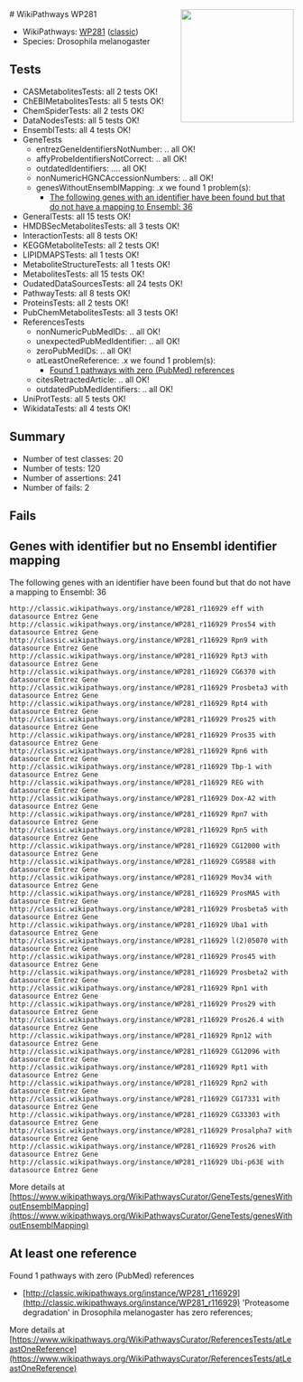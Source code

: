 <img style="float: right; width: 200px" src="https://upload.wikimedia.org/wikipedia/commons/thumb/8/83/Wplogo_with_text_500.png/640px-Wplogo_with_text_500.png" />
# WikiPathways WP281

* WikiPathways: [WP281](https://wikipathways.org/pathways/WP281) ([classic](https://classic.wikipathways.org/instance/WP281))
* Species: Drosophila melanogaster
## Tests
* CASMetabolitesTests: all 2 tests OK!
* ChEBIMetabolitesTests: all 5 tests OK!
* ChemSpiderTests: all 2 tests OK!
* DataNodesTests: all 5 tests OK!
* EnsemblTests: all 4 tests OK!
* GeneTests
    * entrezGeneIdentifiersNotNumber: .. all OK!
    * affyProbeIdentifiersNotCorrect: .. all OK!
    * outdatedIdentifiers: .... all OK!
    * nonNumericHGNCAccessionNumbers: .. all OK!
    * genesWithoutEnsemblMapping: .x we found 1 problem(s):
        * [The following genes with an identifier have been found but that do not have a mapping to Ensembl: 36](#c4e54351)
* GeneralTests: all 15 tests OK!
* HMDBSecMetabolitesTests: all 3 tests OK!
* InteractionTests: all 8 tests OK!
* KEGGMetaboliteTests: all 2 tests OK!
* LIPIDMAPSTests: all 1 tests OK!
* MetaboliteStructureTests: all 1 tests OK!
* MetabolitesTests: all 15 tests OK!
* OudatedDataSourcesTests: all 24 tests OK!
* PathwayTests: all 8 tests OK!
* ProteinsTests: all 2 tests OK!
* PubChemMetabolitesTests: all 3 tests OK!
* ReferencesTests
    * nonNumericPubMedIDs: .. all OK!
    * unexpectedPubMedIdentifier: .. all OK!
    * zeroPubMedIDs: .. all OK!
    * atLeastOneReference: .x we found 1 problem(s):
        * [Found 1 pathways with zero (PubMed) references](#d0a459f0)
    * citesRetractedArticle: .. all OK!
    * outdatedPubMedIdentifiers: .. all OK!
* UniProtTests: all 5 tests OK!
* WikidataTests: all 4 tests OK!


## Summary

* Number of test classes: 20
* Number of tests: 120
* Number of assertions: 241
* Number of fails: 2

## Fails

<a name="c4e54351" />

## Genes with identifier but no Ensembl identifier mapping

The following genes with an identifier have been found but that do not have a mapping to Ensembl: 36
```
http://classic.wikipathways.org/instance/WP281_r116929 eff with datasource Entrez Gene
http://classic.wikipathways.org/instance/WP281_r116929 Pros54 with datasource Entrez Gene
http://classic.wikipathways.org/instance/WP281_r116929 Rpn9 with datasource Entrez Gene
http://classic.wikipathways.org/instance/WP281_r116929 Rpt3 with datasource Entrez Gene
http://classic.wikipathways.org/instance/WP281_r116929 CG6370 with datasource Entrez Gene
http://classic.wikipathways.org/instance/WP281_r116929 Prosbeta3 with datasource Entrez Gene
http://classic.wikipathways.org/instance/WP281_r116929 Rpt4 with datasource Entrez Gene
http://classic.wikipathways.org/instance/WP281_r116929 Pros25 with datasource Entrez Gene
http://classic.wikipathways.org/instance/WP281_r116929 Pros35 with datasource Entrez Gene
http://classic.wikipathways.org/instance/WP281_r116929 Rpn6 with datasource Entrez Gene
http://classic.wikipathways.org/instance/WP281_r116929 Tbp-1 with datasource Entrez Gene
http://classic.wikipathways.org/instance/WP281_r116929 REG with datasource Entrez Gene
http://classic.wikipathways.org/instance/WP281_r116929 Dox-A2 with datasource Entrez Gene
http://classic.wikipathways.org/instance/WP281_r116929 Rpn7 with datasource Entrez Gene
http://classic.wikipathways.org/instance/WP281_r116929 Rpn5 with datasource Entrez Gene
http://classic.wikipathways.org/instance/WP281_r116929 CG12000 with datasource Entrez Gene
http://classic.wikipathways.org/instance/WP281_r116929 CG9588 with datasource Entrez Gene
http://classic.wikipathways.org/instance/WP281_r116929 Mov34 with datasource Entrez Gene
http://classic.wikipathways.org/instance/WP281_r116929 ProsMA5 with datasource Entrez Gene
http://classic.wikipathways.org/instance/WP281_r116929 Prosbeta5 with datasource Entrez Gene
http://classic.wikipathways.org/instance/WP281_r116929 Uba1 with datasource Entrez Gene
http://classic.wikipathways.org/instance/WP281_r116929 l(2)05070 with datasource Entrez Gene
http://classic.wikipathways.org/instance/WP281_r116929 Pros45 with datasource Entrez Gene
http://classic.wikipathways.org/instance/WP281_r116929 Prosbeta2 with datasource Entrez Gene
http://classic.wikipathways.org/instance/WP281_r116929 Rpn1 with datasource Entrez Gene
http://classic.wikipathways.org/instance/WP281_r116929 Pros29 with datasource Entrez Gene
http://classic.wikipathways.org/instance/WP281_r116929 Pros26.4 with datasource Entrez Gene
http://classic.wikipathways.org/instance/WP281_r116929 Rpn12 with datasource Entrez Gene
http://classic.wikipathways.org/instance/WP281_r116929 CG12096 with datasource Entrez Gene
http://classic.wikipathways.org/instance/WP281_r116929 Rpt1 with datasource Entrez Gene
http://classic.wikipathways.org/instance/WP281_r116929 Rpn2 with datasource Entrez Gene
http://classic.wikipathways.org/instance/WP281_r116929 CG17331 with datasource Entrez Gene
http://classic.wikipathways.org/instance/WP281_r116929 CG33303 with datasource Entrez Gene
http://classic.wikipathways.org/instance/WP281_r116929 Prosalpha7 with datasource Entrez Gene
http://classic.wikipathways.org/instance/WP281_r116929 Pros26 with datasource Entrez Gene
http://classic.wikipathways.org/instance/WP281_r116929 Ubi-p63E with datasource Entrez Gene
```

More details at [https://www.wikipathways.org/WikiPathwaysCurator/GeneTests/genesWithoutEnsemblMapping](https://www.wikipathways.org/WikiPathwaysCurator/GeneTests/genesWithoutEnsemblMapping)

<a name="d0a459f0" />

## At least one reference

Found 1 pathways with zero (PubMed) references

* [http://classic.wikipathways.org/instance/WP281_r116929](http://classic.wikipathways.org/instance/WP281_r116929) 'Proteasome degradation' in Drosophila melanogaster has zero references; 


More details at [https://www.wikipathways.org/WikiPathwaysCurator/ReferencesTests/atLeastOneReference](https://www.wikipathways.org/WikiPathwaysCurator/ReferencesTests/atLeastOneReference)


